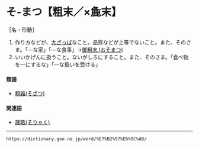 # そ‐まつ【粗末／×麁末】

［名・形動］
1. 作り方などが、[大ざっぱ](おおざっぱ（大雑把）)なこと。品質などが上等でないこと。また、そのさま。「―な家」「―な食事」→[御粗末 (おそまつ)](https://dictionary.goo.ne.jp/word/%E5%BE%A1%E7%B2%97%E6%9C%AB/#jn-31357) 
2. いいかげんに扱うこと。ないがしろにすること。また、そのさま。「食べ物を―にするな」「―な扱いを受ける」
    

#### 類語

-   [粗雑(そざつ)](https://dictionary.goo.ne.jp/word/%E7%B2%97%E9%9B%91/#jn-130483)

#### 関連語

-   [疎略(そりゃく)](https://dictionary.goo.ne.jp/word/%E7%B2%97%E7%95%A5/#jn-131699)

---
`https://dictionary.goo.ne.jp/word/%E7%B2%97%E6%9C%AB/`